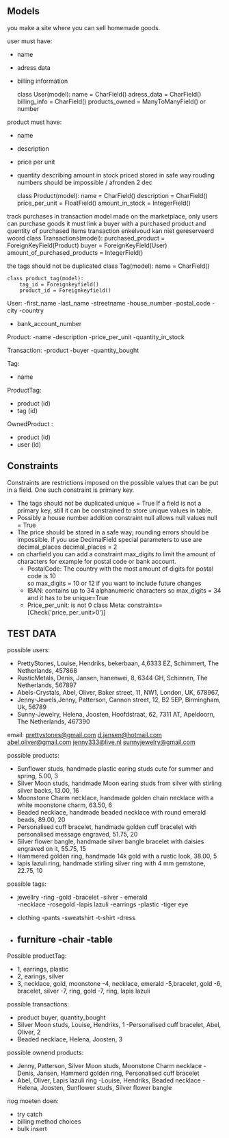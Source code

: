 ## Models
you make a site where you can sell homemade goods. 

user must have:
- name 
- adress data
- billing information

     class User(model):
        name = CharField()
        adress_data = CharField()
        billing_info = CharField()
        products_owned = ManyToManyField() or number 

product must have:
- name
- description
- price per unit
- quantity describing amount in stock
priced stored in safe way rouding numbers should be impossible / afronden 2 dec

    class Product(model):
        name = CharField()
        description = CharField()
        price_per_unit = FloatField()
        amount_in_stock = IntegerField()

track purchases in transaction model made on the marketplace, only users can purchase goods
it must link a buyer with a purchased product and quentity of purchased items 
transaction enkelvoud kan niet gereserveerd woord
    class Transactions(model):
        purchased_product = ForeignKeyField(Product)
        buyer = ForeignKeyField(User)
        amount_of_purchased_products = IntegerField()
    
the tags should not be duplicated 
    class Tag(model):
        name = CharField()

    class product_tag(model):
        tag_id = Foreignkeyfield()
        product_id = Foreignkeyfield()

User:
-first_name
-last_name
-streetname
-house_number
-postal_code
-city
-country 
- bank_account_number

Product:
-name 
-description 
-price_per_unit
-quantity_in_stock

Transaction:
-product 
-buyer 
-quantity_bought

Tag:
- name

ProductTag:
- product (id)
- tag (id)

OwnedProduct :
- product (id)
- user (id)
## Constraints 
Constraints are restrictions imposed on the possible values that can be put in a field. One such constraint is primary key.

- The tags should not be duplicated
    unique = True
  If a field is not a primary key, still it can be constrained to store unique values in table.
- Possibly a house number addition constraint null allows null values
      null = True
- The price should be stored in a safe way; rounding errors should be impossible.
  if you use DecimalField special parameters to use are decimal_places 
    decimal_places = 2
- on charfield you can add a constraint max_digits to limit the amount of characters 
  for example for postal code or bank account. 
     - PostalCode: The country with the most amount of digits for postal code is 10  
          so max_digits = 10 or 12 if you want to include future changes
     - IBAN: contains up to 34 alphanumeric characters 
          so max_digits = 34 and it has to be unique=True
     - Price_per_unit: is not 0 
         class Meta:
             constraints=[Check('price_per_unit>0')]

## TEST DATA
possible users:
- PrettyStones, Louise, Hendriks, bekerbaan, 4,6333 EZ, Schimmert, The Netherlands, 457868 
- RusticMetals, Denis, Jansen, hanenwei, 8, 6344 GH, Schinnen, The Netherlands, 567897
- Abels-Crystals, Abel, Oliver, Baker street, 11, NW1, London, UK, 678967,
- Jenny-Jewels,Jenny, Patterson, Cannon street, 12, B2 5EP, Birmingham, Uk, 56789
- Sunny-Jewelry, Helena, Joosten, Hoofdstraat, 62, 7311 AT, Apeldoorn, The Netherlands, 467390

email:
prettystones@gmail.com
d.jansen@hotmail.com
abel.oliver@gmail.com
jenny333@live.nl
sunnyjewelry@gmail.com


possible products:
- Sunflower studs, handmade plastic earing studs cute for summer and spring, 5.00, 3
- Silver Moon studs, handmade Moon earing studs from silver with stirling silver backs, 13.00, 16
- Moonstone Charm necklace, handmade golden chain necklace with a white moonstone charm, 63.50, 6
- Beaded necklace, handmade beaded necklace with round emerald beads, 89.00, 20
- Personalised cuff bracelet, handmade golden cuff bracelet with personalised message engraved, 51.75, 20
- Silver flower bangle, handmade silver bangle bracelet with daisies engraved on it, 55.75, 15
- Hammered golden ring, handmade 14k gold with a rustic look, 38.00, 5
- lapis lazuli ring, handmade stirling silver ring with 4 mm gemstone, 22.75, 10  

possible tags:
- jewellry 
   -ring      -gold
   -bracelet   -silver   - emerald         
   -necklace   -rosegold -lapis lazuli
   -earrings   -plastic  -tiger eye

- clothing 
  -pants 
  -sweatshirt 
  -t-shirt 
  -dress 

- furniture 
  -chair
  -table
  -

Possible productTag:
- 1, earrings, plastic
- 2, earings, silver
- 3, necklace, gold, moonstone
-4, necklace, emerald 
-5,bracelet, gold 
-6, bracelet, silver
-7, ring, gold
-7, ring, lapis lazuli

possible transactions:
- product buyer, quantity_bought
- Silver Moon studs, Louise, Hendriks, 1
-Personalised cuff bracelet, Abel, Oliver, 2
- Beaded necklace, Helena, Joosten, 3 

possible ownend products:
- Jenny, Patterson, Silver Moon studs, Moonstone Charm necklace 
-Denis, Jansen, Hammerd golden ring, Personalised cuff bracelet 
- Abel, Oliver, Lapis lazuli ring
-Louise, Hendriks, Beaded necklace 
-Helena, Joosten, Sunflower studs, Silver flower bangle  
        
nog moeten doen:
- try catch
- billing method choices
- bulk insert

